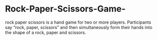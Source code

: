 # Rock-Paper-Scissors-Game-
 rock paper scissors is a hand game for two or more players. Participants say “rock, paper, scissors” and then simultaneously form their hands into the shape of a rock, paper and scissors.
